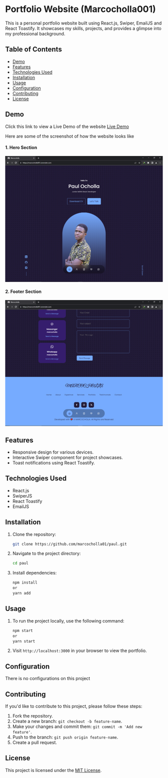 # Portfolio Website (Marcocholla001)

This is a personal portfolio website built using React.js, Swiper, EmailJS and React Toastify. It showcases my skills, projects, and provides a glimpse into my professional background.

## Table of Contents

- [Demo](#demo)
- [Features](#features)
- [Technologies Used](#technologies-used)
- [Installation](#installation)
- [Usage](#usage)
- [Configuration](#configuration)
- [Contributing](#contributing)
- [License](#license)

## Demo

Click this link to view a Live Demo of the website [Live Demo](https://marcocholla001.onrender.com/) <!-- Add your live demo link -->

Here are some of the screenshot of how the website looks like

#### 1. Hero Section

![Portfolio Screenshot](</src/assets/Screenshot%20(44).png>)

#### 2. Footer Section

![Portfolio Screenshot](</src/assets/Screenshot%20(45).png>) <!-- Add a screenshot of your portfolio -->

## Features

- Responsive design for various devices.
- Interactive Swiper component for project showcases.
- Toast notifications using React Toastify.

## Technologies Used

- React.js
- SwiperJS
- React Toastify
- EmailJS

## Installation

1. Clone the repository:

   ```bash
   git clone https://github.com/marcocholla01/paul.git
   ```

2. Navigate to the project directory:

   ```bash
   cd paul
   ```

3. Install dependencies:

   ```bash
   npm install
   or
   yarn add
   ```

## Usage

1. To run the project locally, use the following command:

   ```bash
   npm start
   or
   yarn start
   ```

2. Visit `http://localhost:3000` in your browser to view the portfolio.

## Configuration

There is no configurations on this project

## Contributing

If you'd like to contribute to this project, please follow these steps:

1. Fork the repository.
2. Create a new branch: `git checkout -b feature-name`.
3. Make your changes and commit them: `git commit -m 'Add new feature'`.
4. Push to the branch: `git push origin feature-name`.
5. Create a pull request.

## License

This project is licensed under the [MIT License](https://github.com/git/git-scm.com/blob/main/MIT-LICENSE.txt).
